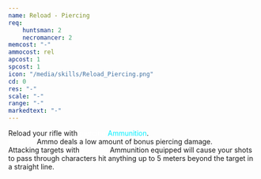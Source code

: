 ```yaml
---
name: Reload - Piercing
req: 
    huntsman: 2
    necromancer: 2
memcost: "-"
ammocost: rel
apcost: 1
spcost: 1
icon: "/media/skills/Reload_Piercing.png"
cd: 0
res: "-"
scale: "-"
range: "-"
markedtext: "-"
---
```

Reload your rifle with <font color='#FFFFFF'>piercing</font> <font color='#00EFFF'>Ammunition</font>. <br> <font color='#FFFFFF'>Piercing</font> Ammo deals a low amount of bonus piercing damage. <br>
                          Attacking targets with <font color='#FFFFFF'>piercing</font> Ammunition equipped will cause your shots to pass through characters hit anything up to 5 meters beyond the target in a straight line.